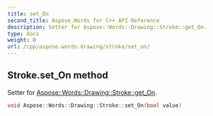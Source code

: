 ```yaml
---
title: set_On
second_title: Aspose.Words for C++ API Reference
description: Setter for Aspose::Words::Drawing::Stroke::get_On. 
type: docs
weight: 0
url: /cpp/aspose.words.drawing/stroke/set_on/
---
```

## Stroke.set_On method


Setter for [Aspose::Words::Drawing::Stroke::get_On](./get_on/).

```cpp
void Aspose::Words::Drawing::Stroke::set_On(bool value)
```

